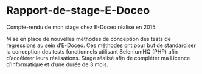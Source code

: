 # Rapport-de-stage-E-Doceo
Compte-rendu de mon stage chez E-Doceo réalisé en 2015. 

Mise en place de nouvelles méthodes de conception des tests de
régressions au sein d’E-Doceo. Ces méthodes ont pour but de
standardiser la conception des tests fonctionnels utilisant SeleniumHQ
(PHP) afin d’accélérer leurs réalisations. Stage réalisé afin de compléter
ma Licence d’Informatique et d’une durée de 3 mois.
